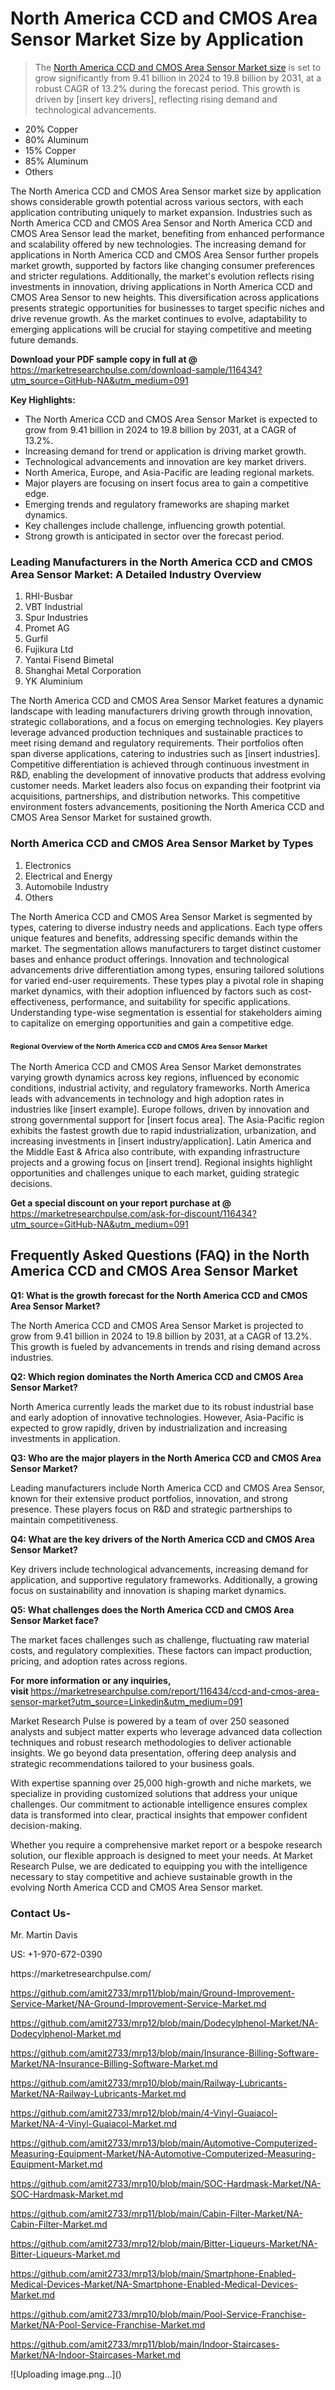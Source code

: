 <h1>North America CCD and CMOS Area Sensor Market&nbsp;Size by Application</h1><blockquote><p>The <a href="https://marketresearchpulse.com/download-sample/116434?utm_source=GitHub-NA&amp;utm_medium=091">North America CCD and CMOS Area Sensor Market size</a> is set to grow significantly from 9.41 billion in 2024 to 19.8 billion by 2031, at a robust CAGR of 13.2% during the forecast period. This growth is driven by [insert key drivers], reflecting rising demand and technological advancements.</p></blockquote><ul><li>20% Copper<li> 80% Aluminum<li> 15% Copper<li> 85% Aluminum<li> Others</li></ul><p>The North America CCD and CMOS Area Sensor market size by application shows considerable growth potential across various sectors, with each application contributing uniquely to market expansion. Industries such as North America CCD and CMOS Area Sensor and North America CCD and CMOS Area Sensor lead the market, benefiting from enhanced performance and scalability offered by new technologies. The increasing demand for applications in North America CCD and CMOS Area Sensor further propels market growth, supported by factors like changing consumer preferences and stricter regulations. Additionally, the market's evolution reflects rising investments in innovation, driving applications in North America CCD and CMOS Area Sensor to new heights. This diversification across applications presents strategic opportunities for businesses to target specific niches and drive revenue growth. As the market continues to evolve, adaptability to emerging applications will be crucial for staying competitive and meeting future demands.</p><p><strong>Download your PDF sample copy in full at @ </strong><a href="https://marketresearchpulse.com/download-sample/116434?utm_source=GitHub-NA&amp;utm_medium=091">https://marketresearchpulse.com/download-sample/116434?utm_source=GitHub-NA&amp;utm_medium=091</a></p><p><strong>Key Highlights: </strong></p><ul><li>The North America CCD and CMOS Area Sensor Market is expected to grow from 9.41 billion in 2024 to 19.8 billion by 2031, at a CAGR of 13.2%.</li><li>Increasing demand for trend or application is driving market growth.</li><li>Technological advancements and innovation are key market drivers.</li><li>North America, Europe, and Asia-Pacific are leading regional markets.</li><li>Major players are focusing on insert focus area to gain a competitive edge.</li><li>Emerging trends and regulatory frameworks are shaping market dynamics.</li><li>Key challenges include challenge, influencing growth potential.</li><li>Strong growth is anticipated in sector over the forecast period.</li></ul><h3>Leading Manufacturers in the North America CCD and CMOS Area Sensor Market: A Detailed Industry Overview</h3><ol><li>RHI-Busbar</li><li>VBT Industrial</li><li>Spur Industries</li><li>Promet AG</li><li>Gurfil</li><li>Fujikura Ltd</li><li>Yantai Fisend Bimetal</li><li>Shanghai Metal Corporation</li><li>YK Aluminium</li></ol><div class="flex max-w-full flex-col flex-grow"><div class="min-h-8 text-message flex w-full flex-col items-end gap-2 whitespace-normal break-words [.text-message+&amp;]:mt-5" dir="auto" data-message-author-role="assistant" data-message-id="fd8432e4-4910-450d-b182-61b7bfb0a01f" data-message-model-slug="gpt-4o"><div class="flex w-full flex-col gap-1 empty:hidden first:pt-[3px]"><div class="markdown prose w-full break-words dark:prose-invert light"><p>The North America CCD and CMOS Area Sensor Market features a dynamic landscape with leading manufacturers driving growth through innovation, strategic collaborations, and a focus on emerging technologies. Key players leverage advanced production techniques and sustainable practices to meet rising demand and regulatory requirements. Their portfolios often span diverse applications, catering to industries such as [insert industries]. Competitive differentiation is achieved through continuous investment in R&amp;D, enabling the development of innovative products that address evolving customer needs. Market leaders also focus on expanding their footprint via acquisitions, partnerships, and distribution networks. This competitive environment fosters advancements, positioning the North America CCD and CMOS Area Sensor Market for sustained growth.</p></div></div></div></div><h3>North America CCD and CMOS Area Sensor Market by Types</h3><ol><li>Electronics<li> Electrical and Energy<li> Automobile Industry<li> Others</li></ol><div class="flex max-w-full flex-col flex-grow"><div class="min-h-8 text-message flex w-full flex-col items-end gap-2 whitespace-normal break-words [.text-message+&amp;]:mt-5" dir="auto" data-message-author-role="assistant" data-message-id="084470be-0bb7-4664-bddf-5156b4f41249" data-message-model-slug="gpt-4o-mini"><div class="flex w-full flex-col gap-1 empty:hidden first:pt-[3px]"><div class="markdown prose w-full break-words dark:prose-invert light"><p>The North America CCD and CMOS Area Sensor Market is segmented by types, catering to diverse industry needs and applications. Each type offers unique features and benefits, addressing specific demands within the market. The segmentation allows manufacturers to target distinct customer bases and enhance product offerings. Innovation and technological advancements drive differentiation among types, ensuring tailored solutions for varied end-user requirements. These types play a pivotal role in shaping market dynamics, with their adoption influenced by factors such as cost-effectiveness, performance, and suitability for specific applications. Understanding type-wise segmentation is essential for stakeholders aiming to capitalize on emerging opportunities and gain a competitive edge.</p></div></div></div></div><h3><span style="font-size: 11px;">Regional Overview of the North America CCD and CMOS Area Sensor Market</span></h3><div class="flex max-w-full flex-col flex-grow"><div class="min-h-8 text-message flex w-full flex-col items-end gap-2 whitespace-normal break-words [.text-message+&amp;]:mt-5" dir="auto" data-message-author-role="assistant" data-message-id="e9038762-ce64-4e30-91c9-9bd413514231" data-message-model-slug="gpt-4o-mini"><div class="flex w-full flex-col gap-1 empty:hidden first:pt-[3px]"><div class="markdown prose w-full break-words dark:prose-invert light"><p>The North America CCD and CMOS Area Sensor Market demonstrates varying growth dynamics across key regions, influenced by economic conditions, industrial activity, and regulatory frameworks. North America leads with advancements in technology and high adoption rates in industries like [insert example]. Europe follows, driven by innovation and strong governmental support for [insert focus area]. The Asia-Pacific region exhibits the fastest growth due to rapid industrialization, urbanization, and increasing investments in [insert industry/application]. Latin America and the Middle East &amp; Africa also contribute, with expanding infrastructure projects and a growing focus on [insert trend]. Regional insights highlight opportunities and challenges unique to each market, guiding strategic decisions.</p></div></div></div></div><p><strong>Get a special discount on your report purchase at @ </strong><a href="https://marketresearchpulse.com/ask-for-discount/116434?utm_source=GitHub-NA&amp;utm_medium=091">https://marketresearchpulse.com/ask-for-discount/116434?utm_source=GitHub-NA&amp;utm_medium=091</a></p><h2>Frequently Asked Questions (FAQ) in the North America CCD and CMOS Area Sensor Market</h2><p><strong>Q1: What is the growth forecast for the North America CCD and CMOS Area Sensor Market?</strong></p><p>The North America CCD and CMOS Area Sensor Market is projected to grow from 9.41 billion in 2024 to 19.8 billion by 2031, at a CAGR of 13.2%. This growth is fueled by advancements in trends and rising demand across industries.</p><p><strong>Q2: Which region dominates the North America CCD and CMOS Area Sensor Market?</strong></p><p>North America currently leads the market due to its robust industrial base and early adoption of innovative technologies. However, Asia-Pacific is expected to grow rapidly, driven by industrialization and increasing investments in application.</p><p><strong>Q3: Who are the major players in the North America CCD and CMOS Area Sensor Market?</strong></p><p>Leading manufacturers include North America CCD and CMOS Area Sensor, known for their extensive product portfolios, innovation, and strong presence. These players focus on R&amp;D and strategic partnerships to maintain competitiveness.</p><p><strong>Q4: What are the key drivers of the North America CCD and CMOS Area Sensor Market?</strong></p><p>Key drivers include technological advancements, increasing demand for application, and supportive regulatory frameworks. Additionally, a growing focus on sustainability and innovation is shaping market dynamics.</p><p><strong>Q5: What challenges does the North America CCD and CMOS Area Sensor Market face?</strong></p><p>The market faces challenges such as challenge, fluctuating raw material costs, and regulatory complexities. These factors can impact production, pricing, and adoption rates across regions.</p><p><strong>For more information or any inquiries, visit&nbsp;</strong><a href="https://marketresearchpulse.com/report/116434/ccd-and-cmos-area-sensor-market?utm_source=Linkedin&utm_medium=091">https://marketresearchpulse.com/report/116434/ccd-and-cmos-area-sensor-market?utm_source=Linkedin&utm_medium=091</a></p><p>Market Research Pulse is powered by a team of over 250 seasoned analysts and subject matter experts who leverage advanced data collection techniques and robust research methodologies to deliver actionable insights. We go beyond data presentation, offering deep analysis and strategic recommendations tailored to your business goals.</p><p>With expertise spanning over 25,000 high-growth and niche markets, we specialize in providing customized solutions that address your unique challenges. Our commitment to actionable intelligence ensures complex data is transformed into clear, practical insights that empower confident decision-making.</p><p>Whether you require a comprehensive market report or a bespoke research solution, our flexible approach is designed to meet your needs. At Market Research Pulse, we are dedicated to equipping you with the intelligence necessary to stay competitive and achieve sustainable growth in the evolving North America CCD and CMOS Area Sensor market.</p><h3><strong>Contact Us-</strong></h3><p>Mr. Martin Davis</p><p>US: +1-970-672-0390</p><p>https://marketresearchpulse.com/</p><p><a href="https://github.com/amit2733/mrp11/blob/main/Ground-Improvement-Service-Market/NA-Ground-Improvement-Service-Market.md">https://github.com/amit2733/mrp11/blob/main/Ground-Improvement-Service-Market/NA-Ground-Improvement-Service-Market.md</a></p><p><a href="https://github.com/amit2733/mrp12/blob/main/Dodecylphenol-Market/NA-Dodecylphenol-Market.md">https://github.com/amit2733/mrp12/blob/main/Dodecylphenol-Market/NA-Dodecylphenol-Market.md</a></p><p><a href="https://github.com/amit2733/mrp13/blob/main/Insurance-Billing-Software-Market/NA-Insurance-Billing-Software-Market.md">https://github.com/amit2733/mrp13/blob/main/Insurance-Billing-Software-Market/NA-Insurance-Billing-Software-Market.md</a></p><p><a href="https://github.com/amit2733/mrp10/blob/main/Railway-Lubricants-Market/NA-Railway-Lubricants-Market.md">https://github.com/amit2733/mrp10/blob/main/Railway-Lubricants-Market/NA-Railway-Lubricants-Market.md</a></p><p><a href="https://github.com/amit2733/mrp12/blob/main/4-Vinyl-Guaiacol-Market/NA-4-Vinyl-Guaiacol-Market.md">https://github.com/amit2733/mrp12/blob/main/4-Vinyl-Guaiacol-Market/NA-4-Vinyl-Guaiacol-Market.md</a></p><p><a href="https://github.com/amit2733/mrp13/blob/main/Automotive-Computerized-Measuring-Equipment-Market/NA-Automotive-Computerized-Measuring-Equipment-Market.md">https://github.com/amit2733/mrp13/blob/main/Automotive-Computerized-Measuring-Equipment-Market/NA-Automotive-Computerized-Measuring-Equipment-Market.md</a></p><p><a href="https://github.com/amit2733/mrp10/blob/main/SOC-Hardmask-Market/NA-SOC-Hardmask-Market.md">https://github.com/amit2733/mrp10/blob/main/SOC-Hardmask-Market/NA-SOC-Hardmask-Market.md</a></p><p><a href="https://github.com/amit2733/mrp11/blob/main/Cabin-Filter-Market/NA-Cabin-Filter-Market.md">https://github.com/amit2733/mrp11/blob/main/Cabin-Filter-Market/NA-Cabin-Filter-Market.md</a></p><p><a href="https://github.com/amit2733/mrp12/blob/main/Bitter-Liqueurs-Market/NA-Bitter-Liqueurs-Market.md">https://github.com/amit2733/mrp12/blob/main/Bitter-Liqueurs-Market/NA-Bitter-Liqueurs-Market.md</a></p><p><a href="https://github.com/amit2733/mrp13/blob/main/Smartphone-Enabled-Medical-Devices-Market/NA-Smartphone-Enabled-Medical-Devices-Market.md">https://github.com/amit2733/mrp13/blob/main/Smartphone-Enabled-Medical-Devices-Market/NA-Smartphone-Enabled-Medical-Devices-Market.md</a></p><p><a href="https://github.com/amit2733/mrp10/blob/main/Pool-Service-Franchise-Market/NA-Pool-Service-Franchise-Market.md">https://github.com/amit2733/mrp10/blob/main/Pool-Service-Franchise-Market/NA-Pool-Service-Franchise-Market.md</a></p><p><a href="https://github.com/amit2733/mrp11/blob/main/Indoor-Staircases-Market/NA-Indoor-Staircases-Market.md">https://github.com/amit2733/mrp11/blob/main/Indoor-Staircases-Market/NA-Indoor-Staircases-Market.md</a></p>
![Uploading image.png…]()
